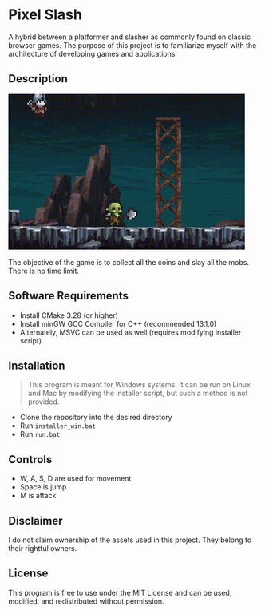 
# Pixel Slash
A hybrid between a platformer and slasher as commonly found on classic browser games. The purpose of this project is to familiarize myself with the architecture of developing games and applications.

## Description
![A preview of the game](/assets/preview.gif)

The objective of the game is to collect all the coins and slay all the mobs. There is no time limit.

## Software Requirements
- Install CMake 3.28 (or higher)
- Install minGW GCC Compiler for C++ (recommended 13.1.0)
- Alternately, MSVC can be used as well (requires modifying installer script)

## Installation
> This program is meant for Windows systems. It can be run on Linux and Mac by modifying the installer script, but such a method is not provided.

- Clone the repository into the desired directory
- Run `installer_win.bat`
- Run `run.bat`

## Controls
- W, A, S, D are used for movement
- Space is jump
- M is attack

## Disclaimer
I do not claim ownership of the assets used in this project. They belong to their rightful owners.

## License
This program is free to use under the MIT License and can be used, modified, and redistributed without permission.